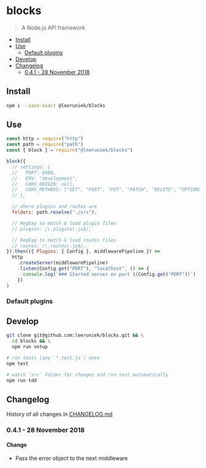 <!-- markdownlint-disable line-length -->

# blocks

> A Node.js API framework

<!-- MarkdownTOC levels="1,2,3" autolink="true" indent="  " -->

- [Install](#install)
- [Use](#use)
  - [Default plugins](#default-plugins)
- [Develop](#develop)
- [Changelog](#changelog)
  - [0.4.1 - 28 November 2018](#041---28-november-2018)

<!-- /MarkdownTOC -->

## Install

```bash
npm i --save-exact @leeruniek/blocks
```

## Use

```javascript
const http = require("http")
const path = require("path")
const { block } = require("@leeruniek/blocks")

block({
  // settings: {
  //   PORT: 8080,
  //   ENV: "development",
  //   CORS_ORIGIN: null,
  //   CORS_METHODS: ["GET", "POST", "PUT", "PATCH", "DELETE", "OPTIONS"],
  // },

  // where plugins and routes are
  folders: path.resolve("./src"),

  // RegExp to match & load plugin files 
  // plugins: /\.plugins\.js$/,

  // RegExp to match & load routes files 
  // routes: /\.routes\.js$/,
}).then(({ Plugins: { Config }, middlewarePipeline }) =>
  http
    .createServer(middlewarePipeline)
    .listen(Config.get("PORT"), "localhost", () => {
      console.log(`### Started server on port ${Config.get("PORT")}`)
    })
)
```

### Default plugins

## Develop

```bash
git clone git@github.com:leeruniek/blocks.git && \
  cd blocks && \
  npm run setup

# run tests (any `*.test.js`) once
npm test

# watch `src` folder for changes and run test automatically
npm run tdd
```

## Changelog

History of all changes in [CHANGELOG.md](/CHANGELOG.md)

### 0.4.1 - 28 November 2018

#### Change

- Pass the error object to the next middleware
